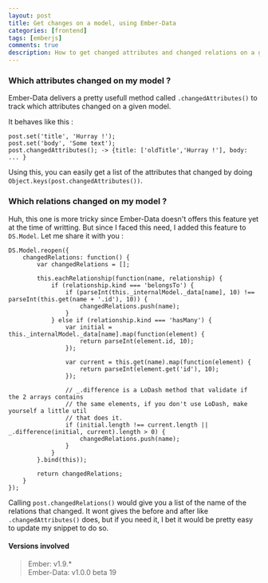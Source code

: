 ```yaml
---
layout: post
title: Get changes on a model, using Ember-Data
categories: [frontend]
tags: [emberjs]
comments: true
description: How to get changed attributes and changed relations on a given model.
---
```


### Which attributes changed on my model ?

Ember-Data delivers a pretty usefull method called `.changedAttributes()` to track which attributes changed on a given model. 

It behaves like this :

```
post.set('title', 'Hurray !');
post.set('body', 'Some text');
post.changedAttributes(); -> {title: ['oldTitle','Hurray !'], body: ... }
```

Using this, you can easily get a list of the attributes that changed by doing `Object.keys(post.changedAttributes())`.

### Which relations changed on my model ?

Huh, this one is more tricky since Ember-Data doesn't offers this feature yet at the time of writting. But since I faced this need, I added this feature to `DS.Model`. Let me share it with you :

```
DS.Model.reopen({
    changedRelations: function() {
        var changedRelations = [];

        this.eachRelationship(function(name, relationship) {
            if (relationship.kind === 'belongsTo') {
                if (parseInt(this._internalModel._data[name], 10) !== parseInt(this.get(name + '.id'), 10)) {
                    changedRelations.push(name);
                }
            } else if (relationship.kind === 'hasMany') {
                var initial = this._internalModel._data[name].map(function(element) {
                    return parseInt(element.id, 10);
                });

                var current = this.get(name).map(function(element) {
                    return parseInt(element.get('id'), 10);
                });

                // _.difference is a LoDash method that validate if the 2 arrays contains
                // the same elements, if you don't use LoDash, make yourself a little util
                // that does it.
                if (initial.length !== current.length || _.difference(initial, current).length > 0) {
                    changedRelations.push(name);
                }
            }
        }.bind(this));

        return changedRelations;
    }
});
```

Calling `post.changedRelations()` would give you a list of the name of the relations that changed. It wont gives the before and after like `.changedAttributes()` does, but if you need it, I bet it would be pretty easy to update my snippet to do so.

#### Versions involved 
> Ember: v1.9.*  
Ember-Data: v1.0.0 beta 19
